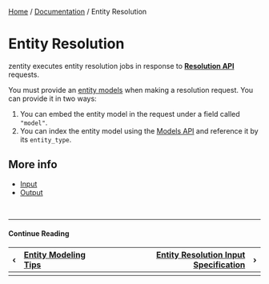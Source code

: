 [Home](/) / [Documentation](/docs) / Entity Resolution


# <a name="entity-resolution"></a>Entity Resolution

zentity executes entity resolution jobs in response to **[Resolution API](/docs/rest-apis/resolution-api)** requests.

You must provide an [entity models](/docs/entity-models) when making a resolution request. You can provide it in two ways:

1. You can embed the entity model in the request under a field called `"model"`.
2. You can index the entity model using the [Models API](/docs/rest-apis/models-api) and reference it by its `entity_type`.


## More info

- [Input](/docs/entity-resolution/input-specification)
- [Output](/docs/entity-resolution/output-specification)


&nbsp;

----

#### Continue Reading

|&#8249;|[Entity Modeling Tips](/docs/entity-models/tips)|[Entity Resolution Input Specification](/docs/entity-resolution/input-specification)|&#8250;|
|:---|:---|---:|---:|
|    |    |    |    |
